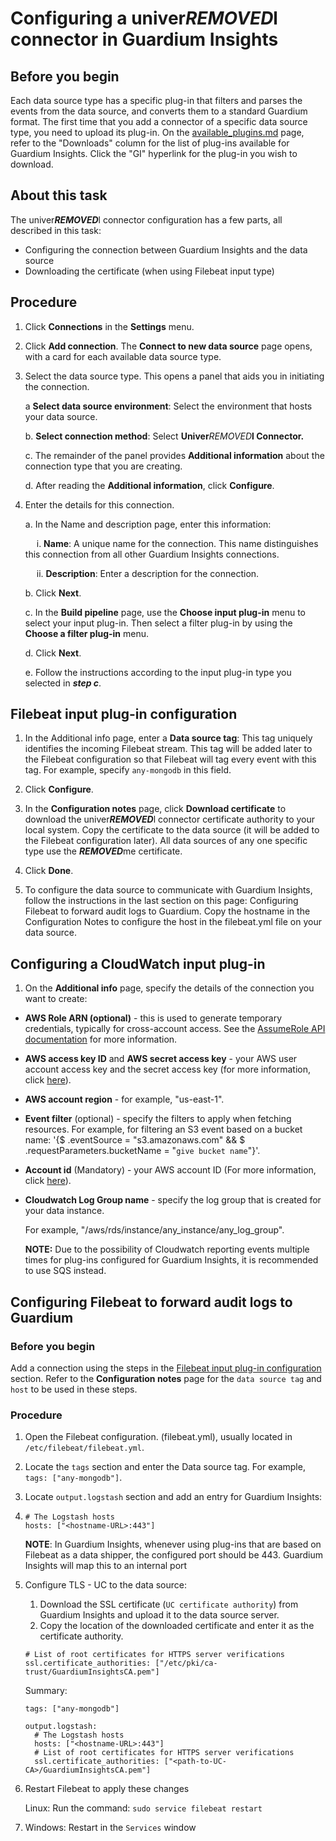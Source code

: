 # Configuring a univer***REMOVED***l connector in Guardium Insights


## Before you begin

Each data source type has a specific plug-in that filters and parses the events from the data source, and converts them to a standard Guardium format. The first time that you add a connector of a specific data source type, you need to upload its plug-in. On the [available\_plugins.md](https://github.com/IBM/univer***REMOVED***l-connectors/blob/main/docs/available_plugins.md) page, refer to the "Downloads" column for the list of plug-ins available for Guardium Insights. Click the "GI" hyperlink for the plug-in you wish to download.

## About this task


The univer***REMOVED***l connector configuration has a few parts, all described in this task:

*   Configuring the connection between Guardium Insights and the data source
*   Downloading the certificate (when using Filebeat input type)

## Procedure


1. Click **Connections** in the **Settings** menu.
    
2.  Click **Add connection**. The **Connect to new data source** page opens, with a card for each available data source type.
    
3.  Select the data source type. This opens a panel that aids you in initiating the connection.
    
    a **Select data source environment**: Select the environment that hosts your data source.
    
    b. **Select connection method**: Select **Univer***REMOVED***l Connector.**
    
    c. The remainder of the panel provides **Additional information** about the connection type that you are creating.
    
    d. After reading the **Additional information**, click **Configure**.
    
4.  Enter the details for this connection.
    
    a. In the Name and description page, enter this information:
    
      i. **Name**: A unique name for the connection. This name distinguishes this connection from all other Guardium Insights connections.
    
      ii. **Description**: Enter a description for the connection.
    
    b. Click **Next**.
    
    c. In the **Build pipeline** page, use the **Choose input plug-in** menu to select your input plug-in. Then select a filter plug-in by using the **Choose a filter plug-in** menu.
    
    d. Click **Next**.
    
    e. Follow the instructions according to the input plug-in type you selected in <em>**step c**</em>.
    
 ## Filebeat input plug-in configuration

1. In the Additional info page, enter a **Data source tag**: This tag uniquely identifies the incoming Filebeat stream. This tag will be added later to the Filebeat configuration so that Filebeat will tag every event with this tag. For example, specify `any-mongodb` in this field.

2. Click **Configure**.
        
3. In the **Configuration notes** page, click **Download certificate** to download the univer***REMOVED***l connector certificate authority to your local system. Copy the certificate to the data source (it will be added to the Filebeat configuration later). All data sources of any one specific type use the ***REMOVED***me certificate.
        
4. Click **Done**.
       
5. To configure the data source to communicate with Guardium Insights, follow the instructions in the last section on this page: Configuring Filebeat to forward audit logs to Guardium.  Copy the hostname in the Configuration Notes to configure the host in the filebeat.yml file on your data source.
        
 ## Configuring a CloudWatch input plug-in 
        
1. On the **Additional info** page, specify the details of the connection you want to create:

*   **AWS Role ARN (optional)** - this is used to generate temporary credentials, typically for cross-account access. See the [AssumeRole API documentation](https://docs.aws.amazon.com/STS/latest/APIReference/API_AssumeRole.html) for more information.
    
*   **AWS access key ID** and **AWS secret access key** - your AWS user account access key and the secret access key (for more information, click [here](https://docs.aws.amazon.com/powershell/latest/userguide/pstools-appendix-sign-up.html)).
    
*   **AWS account region** - for example, "us-east-1".
    
*   **Event filter** (optional) - specify the filters to apply when fetching resources. For example, for filtering an S3 event based on a bucket name: '{$ .eventSource = "s3.amazonaws.com" && $ .requestParameters.bucketName = "```give bucket name```"}'.
    
*   **Account id** (Mandatory) - your AWS account ID (For more information, click [here](https://docs.aws.amazon.com/IAM/latest/UserGuide/console_account-alias.html#FindingYourAWSId)).
    
*   **Cloudwatch Log Group name** - specify the log group that is created for your data instance.
    
    For example, "/aws/rds/instance/any\_instance/any\_log\_group".
    
    **NOTE:** Due to the possibility of Cloudwatch reporting events multiple times for plug-ins configured for Guardium Insights, it is recommended to use SQS instead.
    
 ## Configuring Filebeat to forward audit logs to Guardium
   
 ###  Before you begin  
    
  Add a  connection using the steps in the [Filebeat input plug-in configuration](#filebeat-input-plug-in-configuration) section.
Refer to the **Configuration notes** page for the `data source tag` and `host` to be used in these steps.

 ###  Procedure

1.  Open the Filebeat configuration. (filebeat.yml), usually located in `/etc/filebeat/filebeat.yml`.
    
2.  Locate the `tags` section and enter the Data source tag. For example, `tags: ["any-mongodb"]`.
    
3.  Locate `output.logstash` section and add an entry for Guardium Insights:
4.  
    ```
    # The Logstash hosts
    hosts: ["<hostname-URL>:443"]
    ```
    **NOTE**: In Guardium Insights, whenever using plug-ins that are based on Filebeat as a data shipper, the configured port should be 443. Guardium Insights will map this to an internal port

4. Configure TLS - UC to the data source:
   1. Download the SSL certificate (`UC certificate authority`) from Guardium Insights and upload it to the data source server.
   2. Copy the location of the downloaded certificate and enter it as the certificate authority.
   
    ```
    # List of root certificates for HTTPS server verifications
    ssl.certificate_authorities: ["/etc/pki/ca-trust/GuardiumInsightsCA.pem"]
    ```
   
   Summary:
   ```
   tags: ["any-mongodb"]
   
   output.logstash:
     # The Logstash hosts
     hosts: ["<hostname-URL>:443"]
     # List of root certificates for HTTPS server verifications
     ssl.certificate_authorities: ["<path-to-UC-CA>/GuardiumInsightsCA.pem"]
   ```
    
5.  Restart Filebeat to apply these changes
    
    Linux: Run the command: `sudo service filebeat restart`
    
6. Windows: Restart in the `Services` window
